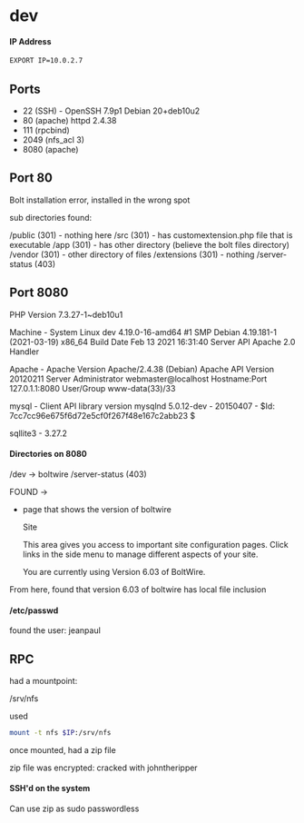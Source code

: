 # dev

#### IP Address

```bash
EXPORT IP=10.0.2.7
```

## Ports

- 22 (SSH) - OpenSSH 7.9p1 Debian 20+deb10u2
- 80 (apache) httpd 2.4.38
- 111 (rpcbind)
- 2049 (nfs_acl 3)
- 8080 (apache)


## Port 80

Bolt installation error, installed in the wrong spot

sub directories found:

/public (301) - nothing here
/src (301) - has customextension.php file that is executable
/app (301) - has other directory (believe the bolt files directory)
/vendor (301) - other directory of files
/extensions (301) - nothing
/server-status (403)


## Port 8080

PHP Version 7.3.27-1~deb10u1

Machine -
    System 	Linux dev 4.19.0-16-amd64 #1 SMP Debian 4.19.181-1 (2021-03-19) x86_64
    Build Date 	Feb 13 2021 16:31:40
    Server API 	Apache 2.0 Handler 

Apache - 
    Apache Version 	Apache/2.4.38 (Debian)
    Apache API Version 	20120211
    Server Administrator 	webmaster@localhost
    Hostname:Port 	127.0.1.1:8080
    User/Group 	www-data(33)/33 
    
mysql - 
    Client API library version 	mysqlnd 5.0.12-dev - 20150407 - $Id: 7cc7cc96e675f6d72e5cf0f267f48e167c2abb23 $ 
    
sqllite3 -
    3.27.2
    
#### Directories on 8080

/dev -> boltwire
/server-status (403)


FOUND -> 


- page that shows the version of boltwire

    Site

    This area gives you access to important site configuration pages. Click links in the side menu to manage different aspects of your site.

    You are currently using Version 6.03 of BoltWire.

From here, found that version 6.03 of boltwire has local file inclusion


#### /etc/passwd

found the user: jeanpaul


## RPC 

had a mountpoint:

/srv/nfs

used 

```bash
mount -t nfs $IP:/srv/nfs
```

once mounted, had a zip file

zip file was encrypted: cracked with johntheripper

#### SSH'd on the system

Can use zip as sudo passwordless


